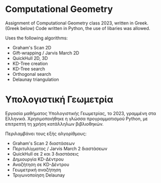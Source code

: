 # Computational Geometry
Assignment of Computational Geometry class 2023, written in Greek. (Greek below)
Code written in Python, the use of libaries was allowed.

Uses the following algorithms:
- Graham's Scan 2D
- Gift-wrapping / Jarvis March 2D
- QuickHull 2D, 3D
- KD-Tree creation
- KD-Tree search
- Orthogonal search
- Delaunay triangulation

# Υπολογιστική Γεωμετρία
Εργασία μαθήματος Υπολογιστικής Γεωμετρίας, το 2023, γραμμένη στα Ελληνικά.
Χρησιμοποιήθηκε η γλώσσα προγραμματισμού Python, με επιτρεπτή τη χρήση κατάλληλων βιβλιοθηκών.

Περιλαμβάνει τους εξής αλγορίθμους:
- Graham's Scan 2 διαστάσεων
- Περιτυλίγματος / Jarvis March 2 διαστάσεων
- QuickHull σε 2 και 3 διαστάσεις
- Δημιουργία KD-Δέντρου 
- Αναζήτηση σε KD-Δέντρου
- Γεωμετρική αναζήτηση
- Τριγωνοποίηση Delaunay
